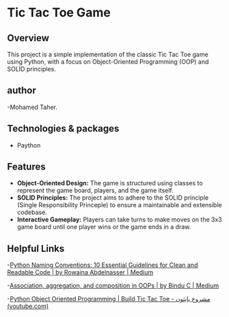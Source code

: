 # Tic Tac Toe Game

## Overview

This project is a simple implementation of the classic Tic Tac Toe game using Python, with a focus on Object-Oriented Programming (OOP) and SOLID principles.

## author

-Mohamed Taher.

## Technologies & packages

- Paython

## Features

- **Object-Oriented Design:** The game is structured using classes to represent the game board, players, and the game itself.
- **SOLID Principles:** The project aims to adhere to the SOLID principle (Single Responsibility Princeple) to ensure a maintainable and extensible codebase.
- **Interactive Gameplay:** Players can take turns to make moves on the 3x3 game board until one player wins or the game ends in a draw.

## 

## Helpful Links

-[Python Naming Conventions: 10 Essential Guidelines for Clean and Readable Code | by Rowaina Abdelnasser | Medium](https://medium.com/@rowainaabdelnasser/python-naming-conventions-10-essential-guidelines-for-clean-and-readable-code-fe80d2057bc9#:~:text=For%20variables%20and%20functions%2C%20use,For%20classes%2C%20use%20CamelCase.&text=To%20ensure%20consistency%20and%20familiarity,(PEP)%208%20style%20guide.)

-[Association, aggregation, and composition in OOPs | by Bindu C | Medium](https://medium.com/@bindubc/association-aggregation-and-composition-in-oops-8d260854a446#:~:text=Composition%20is%20defined%20by%20the,a%20%E2%80%9Chas%20a%E2%80%9D%20relationship.)

-[Python Object Oriented Programming | Build Tic Tac Toe - مشروع بايثون (youtube.com)](https://www.youtube.com/watch?v=GCYYkOSKj80)


